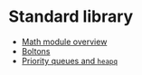 # Standard library

- [Math module overview](https://realpython.com/python-math-module/)
- [Boltons](https://github.com/mahmoud/boltons)
- [Priority queues and `heapq`](https://realpython.com/python-heapq-module/)

